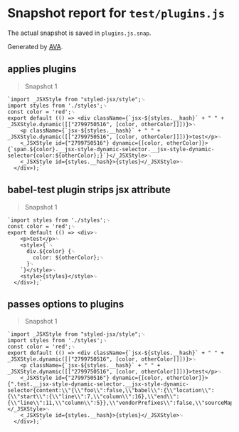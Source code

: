 # Snapshot report for `test/plugins.js`

The actual snapshot is saved in `plugins.js.snap`.

Generated by [AVA](https://ava.li).

## applies plugins

> Snapshot 1

    `import _JSXStyle from "styled-jsx/style";␊
    import styles from './styles';␊
    const color = 'red';␊
    export default (() => <div className={`jsx-${styles.__hash}` + " " + _JSXStyle.dynamic([["2799750516", [color, otherColor]]])}>␊
        <p className={`jsx-${styles.__hash}` + " " + _JSXStyle.dynamic([["2799750516", [color, otherColor]]])}>test</p>␊
        <_JSXStyle id={"2799750516"} dynamic={[color, otherColor]}>{`span.${color}.__jsx-style-dynamic-selector.__jsx-style-dynamic-selector{color:${otherColor};}`}</_JSXStyle>␊
        <_JSXStyle id={styles.__hash}>{styles}</_JSXStyle>␊
      </div>);`

## babel-test plugin strips jsx attribute

> Snapshot 1

    `import styles from './styles';␊
    const color = 'red';␊
    export default (() => <div>␊
        <p>test</p>␊
        <style>{`␊
          div.${color} {␊
            color: ${otherColor};␊
          }␊
        `}</style>␊
        <style>{styles}</style>␊
      </div>);`

## passes options to plugins

> Snapshot 1

    `import _JSXStyle from "styled-jsx/style";␊
    import styles from './styles';␊
    const color = 'red';␊
    export default (() => <div className={`jsx-${styles.__hash}` + " " + _JSXStyle.dynamic([["2799750516", [color, otherColor]]])}>␊
        <p className={`jsx-${styles.__hash}` + " " + _JSXStyle.dynamic([["2799750516", [color, otherColor]]])}>test</p>␊
        <_JSXStyle id={"2799750516"} dynamic={[color, otherColor]}>{".test.__jsx-style-dynamic-selector.__jsx-style-dynamic-selector{content:\\"{\\"foo\\":false,\\"babel\\":{\\"location\\":{\\"start\\":{\\"line\\":7,\\"column\\":16},\\"end\\":{\\"line\\":11,\\"column\\":5}},\\"vendorPrefixes\\":false,\\"sourceMaps\\":false,\\"isGlobal\\":false}}\\";}"}</_JSXStyle>␊
        <_JSXStyle id={styles.__hash}>{styles}</_JSXStyle>␊
      </div>);`
